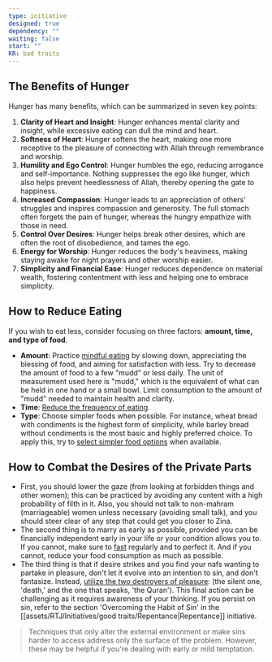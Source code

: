 ```yaml
---
type: initiative
designed: true
dependency: ""
waiting: false
start: ""
KR: bad traits
---
```


## The Benefits of Hunger

Hunger has many benefits, which can be summarized in seven key points:

1. **Clarity of Heart and Insight**: Hunger enhances mental clarity and insight, while excessive eating can dull the mind and heart.
2. **Softness of Heart**: Hunger softens the heart, making one more receptive to the pleasure of connecting with Allah through remembrance and worship.
3. **Humility and Ego Control**: Hunger humbles the ego, reducing arrogance and self-importance. Nothing suppresses the ego like hunger, which also helps prevent heedlessness of Allah, thereby opening the gate to happiness.
4. **Increased Compassion**: Hunger leads to an appreciation of others' struggles and inspires compassion and generosity. The full stomach often forgets the pain of hunger, whereas the hungry empathize with those in need.
5. **Control Over Desires**: Hunger helps break other desires, which are often the root of disobedience, and tames the ego.
6. **Energy for Worship**: Hunger reduces the body's heaviness, making staying awake for night prayers and other worship easier.
7. **Simplicity and Financial Ease**: Hunger reduces dependence on material wealth, fostering contentment with less and helping one to embrace simplicity.

## How to Reduce Eating

If you wish to eat less, consider focusing on three factors: **amount, time, and type of food**.

* **Amount**: Practice [mindful eating](Processes/Renew%20your%20intentions%20and%20say%20basmalla.md) by slowing down, appreciating the blessing of food, and aiming for satisfaction with less. Try to decrease the amount of food to a few "mudd" or less daily. The unit of measurement used here is "mudd," which is the equivalent of what can be held in one hand or a small bowl. Limit consumption to the amount of "mudd" needed to maintain health and clarity.
* **Time**: [Reduce the frequency of eating](Processes/Reduce%20time%20spend%20eating.md).
* **Type**: Choose simpler foods when possible. For instance, wheat bread with condiments is the highest form of simplicity, while barley bread without condiments is the most basic and highly preferred choice. To apply this, try to [select simpler food options](Processes/Decrease%20attachment%20to%20a%20type%20of%20food.md) when available.

## How to Combat the Desires of the Private Parts

* First, you should lower the gaze (from looking at forbidden things and other women); this can be practiced by avoiding any content with a high probability of filth in it. Also, you should not talk to non-mahram (marriageable) women unless necessary (avoiding small talk), and you should steer clear of any step that could get you closer to Zina.
* The second thing is to marry as early as possible, provided you can be financially independent early in your life or your condition allows you to. If you cannot, make sure to [fast](assets/RTJ/Initiatives/worship/Fasting.md) regularly and to perfect it. And if you cannot, reduce your food consumption as much as possible.
* The third thing is that if desire strikes and you find your nafs wanting to partake in pleasure, don't let it evolve into an intention to sin, and don't fantasize. Instead, [utilize the two destroyers of pleasure](Processes/Stop%20yourself%20during%20sin.md): (the silent one, 'death,' and the one that speaks, 'the Quran'). This final action can be challenging as it requires awareness of your thinking. If you persist on sin, refer to the section 'Overcoming the Habit of Sin' in the [[assets/RTJ/Initiatives/good traits/Repentance|Repentance]] initiative.

> Techniques that only alter the external environment or make sins harder to access address only the surface of the problem. However, these may be helpful if you're dealing with early or mild temptation.
